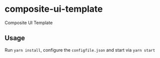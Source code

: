 # composite-ui-template
Composite UI Template

## Usage
Run `yarn install`, configure the `configfile.json` and start via `yarn start`
